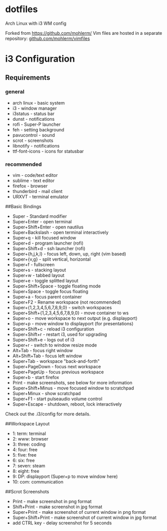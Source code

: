 dotfiles
========

Arch Linux with i3 WM config

 Forked from https://github.com/mohlerm/
Vim files are hosted in a separate repository:
[github.com/mohlerm/vimfiles](https://github.com/mohlerm/vimfiles)

# i3 Configuration

## Requirements
### general
* arch linux - basic system
* i3 - window manager
* i3status - status bar
* dunst - notifications
* rofi - Super-P launcher
* feh - setting background
* pavucontrol - sound
* scrot - screenshots
* libnotify - notifications
* ttf-font-icons - icons for statusbar

### recommended
* vim - code/text editor
* sublime - text editor
* firefox - browser
* thunderbird - mail client
* URXVT - terminal emulator

##Basic Bindings
* Super - Standard modifier
* Super+Enter - open terminal
* Super+Shift+Enter - open nautilus
* Super+Backslash - open terminal interactively
* Super+q - kill focused window
* Super+d - program launcher (rofi)
* Super+Shift+d - ssh launcher (rofi)
* Super+{h,j,k,l} - focus left, down, up, right (vim based)
* Super+{v,g} - split vertical, horizontal 
* Super+f - fullscreen
* Super+s - stacking layout
* Super+w - tabbed layout
* Super+e - toggle splitted layout
* Super+Shift+Space - toggle floating mode
* Super+Space - toggle focus floating
* Super+a - focus parent container
* Super+F2 - Rename workspace (not recommended)
* Super+{1,2,3,4,5,6,7,8,9,0} - switch workspaces
* Super+Shift+{1,2,3,4,5,6,7,8,9,0} - move container to ws
* Super+o - move workspace to next output (e.g. displayport)
* Super+p - move window to displayport (for presentations)
* Super+Shift+c - reload i3 configuration
* Super+Shift+r - restart i3, used for upgrading
* Super+Shift+e - logs out of i3
* Super+r - switch to window resize mode
* Alt+Tab - focus right window
* Alt+Shift+Tab - focus left window
* Super+Tab - workspace "back-and-forth"
* Super+PageDown - focus next workspace 
* Super+PageUp - focus previous workspace
* Super+b - start firefox
* Print - make screenshots, see below for more information
* Super+Shift+Minus - move focused window to scratchpad
* Super+Minux - show scratchpad
* Super+F1 - start pulseaudio volume control
* Super+Escape - shutdown, reboot, lock interactively

Check out the .i3/config for more details.

##Workspace Layout
* 1: term: terminal
* 2: www: browser
* 3: three: coding
* 4: four: free
* 5: five: free
* 6: six: free
* 7: seven: steam
* 8: eight: free
* 9: DP: displayport (Super+p to move window here)
* 10: com: communication

##Scrot Screenshots
* Print - make screenshot in png format
* Shift+Print - make screenshot in jpg format
* Super+Print - make screenshot of current window in png format
* Super+Shift+Print - make screenshot of current window in jpg format
* add CTRL key - delay screenshot for 5 seconds
